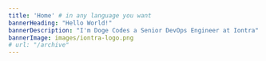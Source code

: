 ```yaml
---
title: 'Home' # in any language you want
bannerHeading: "Hello World!"
bannerDescription: "I'm Doge Codes a Senior DevOps Engineer at Iontra"
bannerImage: images/iontra-logo.png
# url: "/archive"
---
```

